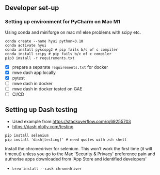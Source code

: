 ## Developer set-up

### Setting up environment for PyCharm on Mac M1

Using conda and miniforge on mac m1 else problems with scipy etc. 

```shell
conda create --name hyui python=3.10 
conda activate hyui
conda install pyscopg2 # pip fails b/c of c compiler
conda install scipy # pip fails b/c of c compiler
pip3 install -r requirements.txt
```

- [X] prepare a separate `requirements.txt` for docker
- [X] mwe dash app locally
- [X] pytest
- [ ] mwe dash in docker
- [ ] mwe dash in docker tested on GAE
- [ ] CI/CD

## Setting up Dash testing 
- Used example from https://stackoverflow.com/q/69255703
- https://dash.plotly.com/testing


```shell
pip install selenium
pip install 'dash[testing]' # need quotes with zsh shell
```

Install the chromedriver for selenium. This won't work the first time (it will timeout) unless you go to the Mac 'Security & Privacy' preference pain and authorise apps downloaded from 'App Store and identified developers'
- `brew install --cask chromedriver`
